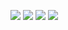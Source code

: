 ![](https://github.com/Esukhia/J018/blob/master/MRK35_SAMPLING/Kq/Kqr054-0113.jpg)
![](https://github.com/Esukhia/J018/blob/master/MRK35_SAMPLING/Kq/Kqr054-0113.jpg)
![](https://github.com/Esukhia/J018/blob/master/MRK35_SAMPLING/Kq/Kqr054-0113.jpg)
![](https://github.com/Esukhia/J018/blob/master/MRK35_SAMPLING/Kq/Kqr054-0113.jpg)
